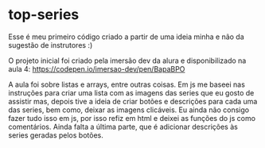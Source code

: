 # top-series

Esse é meu primeiro código criado a partir de uma ideia minha e não da sugestão de instrutores :)

O projeto inicial foi criado pela imersão dev da alura e disponibilizado na aula 4:
https://codepen.io/imersao-dev/pen/BapaBPO

A aula foi sobre listas e arrays, entre outras coisas. Em js me baseei nas instruções para criar uma lista com as imagens das series que eu gosto de assistir mas, depois tive a ideia de criar botões e descrições para cada uma das series, bem como, deixar as imagens clicáveis.
Eu ainda não consigo fazer tudo isso em js, por isso refiz em html e deixei as funções do js como comentários.
Ainda falta a última parte, que é adicionar descrições às series geradas pelos botões.
